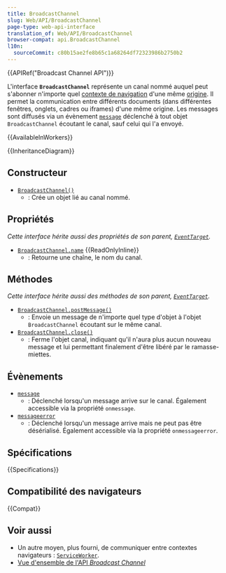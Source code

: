 ```yaml
---
title: BroadcastChannel
slug: Web/API/BroadcastChannel
page-type: web-api-interface
translation_of: Web/API/BroadcastChannel
browser-compat: api.BroadcastChannel
l10n:
  sourceCommit: c80b15ae2fe8b65c1a68264df72323986b2750b2
---
```

{{APIRef("Broadcast Channel API")}}

L'interface **`BroadcastChannel`** représente un canal nommé auquel peut s'abonner n'importe quel [contexte de navigation](/fr/docs/Glossary/Browsing_context) d'une même [origine](/fr/docs/Glossary/Origin). Il permet la communication entre différents documents (dans différentes fenêtres, onglets, cadres ou iframes) d'une même origine. Les messages sont diffusés via un évènement [`message`](/fr/docs/Web/API/BroadcastChannel/message_event) déclenché à tout objet `BroadcastChannel` écoutant le canal, sauf celui qui l'a envoyé.

{{AvailableInWorkers}}

{{InheritanceDiagram}}

## Constructeur

- [`BroadcastChannel()`](/fr/docs/Web/API/BroadcastChannel/BroadcastChannel)
  - : Crée un objet lié au canal nommé.

## Propriétés

_Cette interface hérite aussi des propriétés de son parent, [`EventTarget`](/fr/docs/Web/API/EventTarget)._

- [`BroadcastChannel.name`](/fr/docs/Web/API/BroadcastChannel/name) {{ReadOnlyInline}}
  - : Retourne une chaîne, le nom du canal.

## Méthodes

_Cette interface hérite aussi des méthodes de son parent, [`EventTarget`](/fr/docs/Web/API/EventTarget)._

- [`BroadcastChannel.postMessage()`](/fr/docs/Web/API/BroadcastChannel/postMessage)
  - : Envoie un message de n'importe quel type d'objet à l'objet `BroadcastChannel` écoutant sur le même canal.
- [`BroadcastChannel.close()`](/fr/docs/Web/API/BroadcastChannel/close)
  - : Ferme l'objet canal, indiquant qu'il n'aura plus aucun nouveau message et lui permettant finalement d'être libéré par le ramasse-miettes.

## Évènements

- [`message`](/fr/docs/Web/API/BroadcastChannel/message_event)
  - : Déclenché lorsqu'un message arrive sur le canal.
    Également accessible via la propriété `onmessage`.
- [`messageerror`](/fr/docs/Web/API/BroadcastChannel/messageerror_event)
  - : Déclenché lorsqu'un message arrive mais ne peut pas être désérialisé. Également accessible via la propriété `onmessageerror`.

## Spécifications

{{Specifications}}

## Compatibilité des navigateurs

{{Compat}}

## Voir aussi

- Un autre moyen, plus fourni, de communiquer entre contextes navigateurs&nbsp;: [`ServiceWorker`](/fr/docs/Web/API/ServiceWorker).
- [Vue d'ensemble de l'API <i lang="en">Broadcast Channel</i>](/fr/docs/Web/API/Broadcast_Channel_API)
